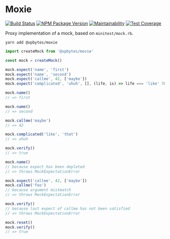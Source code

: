 # Moxie

[![Build Status](https://travis-ci.com/XPBytes/moxie.svg?branch=master)](https://travis-ci.com/XPBytes/moxie) [![NPM Package Version](https://badge.fury.io/js/@xpbytes%2Fmoxie.svg)](https://npmjs.org/package/@xpbytes/moxie) [![Maintainability](https://api.codeclimate.com/v1/badges/935646b9f014b9f9a983/maintainability)](https://codeclimate.com/github/XPBytes/moxie/maintainability) [![Test Coverage](https://api.codeclimate.com/v1/badges/935646b9f014b9f9a983/test_coverage)](https://codeclimate.com/github/XPBytes/moxie/test_coverage)

Proxy implementation of a mock, based on `minitest/mock.rb`.

```
yarn add @xpbytes/moxie
```

```javascript
import createMock from '@xpbytes/movie'

const mock = createMock()

mock.expect('name', 'first')
mock.expect('name', 'second')
mock.expect('callme', 42, ['maybe'])
mock.expect('complicated', 'uhuh', [], (life, is) => life === 'like' 7& is !== 'this')

mock.name()
// => first

mock.name()
// => second

mock.callme('maybe')
// => 42

mock.complicated('like', 'that')
// => uhuh

mock.verify()
// => true

mock.name()
// because expect has been depleted
// => throws MockExpectationError

mock.expect('callme', 42, ['maybe'])
mock.callme('foo')
// because argument mistmatch
// => throws MockExpectationError

mock.verify()
// because last expect of callme has not been satisfied
// => throws MockExpectationError

mock.reset()
mock.verify()
// => true
```
